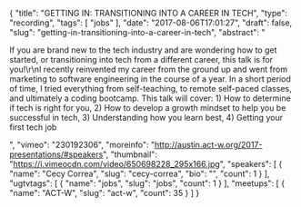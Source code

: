 {
  "title": "GETTING IN: TRANSITIONING INTO A CAREER IN TECH",
  "type": "recording",
  "tags": [
    "jobs"
  ],
  "date": "2017-08-06T17:01:27",
  "draft": false,
  "slug": "getting-in-transitioning-into-a-career-in-tech",
  "abstract": "<p>If you are brand new to the tech industry and are wondering how to get started, or transitioning into tech from a different career, this talk is for you!\r\nI recently reinvented my career from the ground up and went from marketing to software engineering in the course of a year. In a short period of time, I tried everything from self-teaching, to remote self-paced classes, and ultimately a coding bootcamp. This talk will cover: 1) How to determine if tech is right for you, 2) How to develop a growth mindset to help you be successful in tech, 3) Understanding how you learn best, 4) Getting your first tech job</p>",
  "vimeo": "230192306",
  "moreinfo": "http://austin.act-w.org/2017-presentations/#speakers",
  "thumbnail": "https://i.vimeocdn.com/video/650698228_295x166.jpg",
  "speakers": [
    {
      "name": "Cecy Correa",
      "slug": "cecy-correa",
      "bio": "",
      "count": 1
    }
  ],
  "ugtvtags": [
    {
      "name": "jobs",
      "slug": "jobs",
      "count": 1
    }
  ],
  "meetups": [
    {
      "name": "ACT-W",
      "slug": "act-w",
      "count": 35
    }
  ]
}